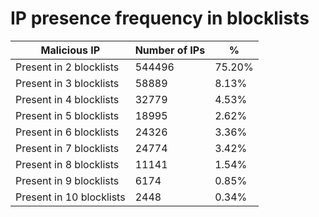 # IP presence frequency in blocklists
| Malicious IP | Number of IPs | % |
|----|----|----|
| Present in 2 blocklists | 544496 | 75.20% |
| Present in 3 blocklists | 58889 | 8.13% |
| Present in 4 blocklists | 32779 | 4.53% |
| Present in 5 blocklists | 18995 | 2.62% |
| Present in 6 blocklists | 24326 | 3.36% |
| Present in 7 blocklists | 24774 | 3.42% |
| Present in 8 blocklists | 11141 | 1.54% |
| Present in 9 blocklists | 6174 | 0.85% |
| Present in 10 blocklists | 2448 | 0.34% |
